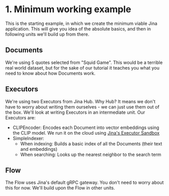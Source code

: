 # 1. Minimum working example

This is the starting example, in which we create the minimum viable Jina application. This will give you idea of the absolute basics, and then in following units we'll build up from there.

## Documents

We're using 5 quotes selected from "Squid Game". This would be a terrible real world dataset, but for the sake of our tutorial it teaches you what you need to know about how Documents work.

## Executors

We're using two Executors from Jina Hub. Why Hub? It means we don't have to worry about writing them ourselves - we can just use them out of the box. We'll look at writing Executors in an intermediate unit. Our Executors are:

- CLIPEncoder: Encodes each Document into vector embeddings using the CLIP model. We run it on the cloud using [Jina's Executor Sandbox](https://medium.com/jina-ai/jina-executor-sandbox-processing-data-in-the-cloud-cb9f12ee4715) 
- SimpleIndexer: 
  - When indexing: Builds a basic index of all the Documents (their text and embeddings)
  - When searching: Looks up the nearest neighbor to the search term

## Flow

The Flow uses Jina's default gRPC gateway. You don't need to worry about this for now. We'll build upon the Flow in other units.
